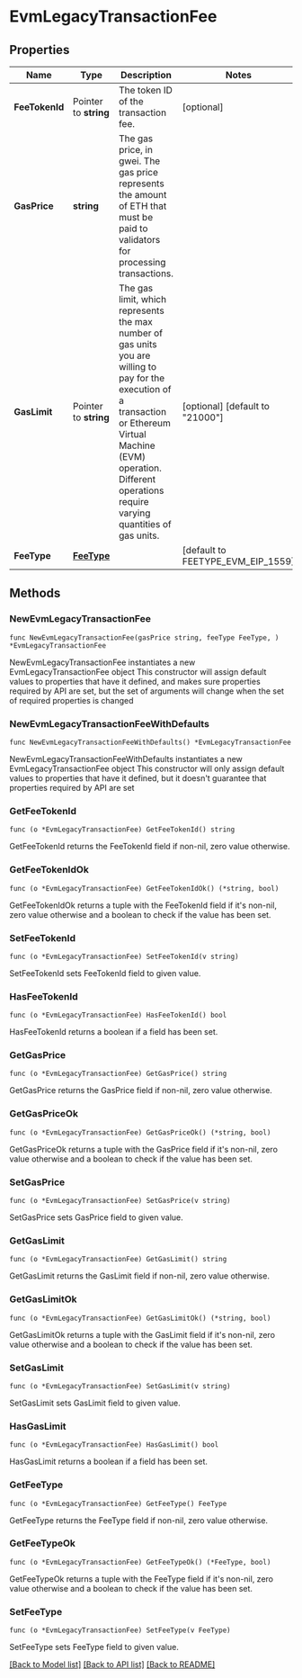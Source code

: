 # EvmLegacyTransactionFee

## Properties

Name | Type | Description | Notes
------------ | ------------- | ------------- | -------------
**FeeTokenId** | Pointer to **string** | The token ID of the transaction fee. | [optional] 
**GasPrice** | **string** | The gas price, in gwei. The gas price represents the amount of ETH that must be paid to validators for processing transactions. | 
**GasLimit** | Pointer to **string** | The gas limit, which represents the max number of gas units you are willing to pay for the execution of a transaction or Ethereum Virtual Machine (EVM) operation. Different operations require varying quantities of gas units. | [optional] [default to "21000"]
**FeeType** | [**FeeType**](FeeType.md) |  | [default to FEETYPE_EVM_EIP_1559]

## Methods

### NewEvmLegacyTransactionFee

`func NewEvmLegacyTransactionFee(gasPrice string, feeType FeeType, ) *EvmLegacyTransactionFee`

NewEvmLegacyTransactionFee instantiates a new EvmLegacyTransactionFee object
This constructor will assign default values to properties that have it defined,
and makes sure properties required by API are set, but the set of arguments
will change when the set of required properties is changed

### NewEvmLegacyTransactionFeeWithDefaults

`func NewEvmLegacyTransactionFeeWithDefaults() *EvmLegacyTransactionFee`

NewEvmLegacyTransactionFeeWithDefaults instantiates a new EvmLegacyTransactionFee object
This constructor will only assign default values to properties that have it defined,
but it doesn't guarantee that properties required by API are set

### GetFeeTokenId

`func (o *EvmLegacyTransactionFee) GetFeeTokenId() string`

GetFeeTokenId returns the FeeTokenId field if non-nil, zero value otherwise.

### GetFeeTokenIdOk

`func (o *EvmLegacyTransactionFee) GetFeeTokenIdOk() (*string, bool)`

GetFeeTokenIdOk returns a tuple with the FeeTokenId field if it's non-nil, zero value otherwise
and a boolean to check if the value has been set.

### SetFeeTokenId

`func (o *EvmLegacyTransactionFee) SetFeeTokenId(v string)`

SetFeeTokenId sets FeeTokenId field to given value.

### HasFeeTokenId

`func (o *EvmLegacyTransactionFee) HasFeeTokenId() bool`

HasFeeTokenId returns a boolean if a field has been set.

### GetGasPrice

`func (o *EvmLegacyTransactionFee) GetGasPrice() string`

GetGasPrice returns the GasPrice field if non-nil, zero value otherwise.

### GetGasPriceOk

`func (o *EvmLegacyTransactionFee) GetGasPriceOk() (*string, bool)`

GetGasPriceOk returns a tuple with the GasPrice field if it's non-nil, zero value otherwise
and a boolean to check if the value has been set.

### SetGasPrice

`func (o *EvmLegacyTransactionFee) SetGasPrice(v string)`

SetGasPrice sets GasPrice field to given value.


### GetGasLimit

`func (o *EvmLegacyTransactionFee) GetGasLimit() string`

GetGasLimit returns the GasLimit field if non-nil, zero value otherwise.

### GetGasLimitOk

`func (o *EvmLegacyTransactionFee) GetGasLimitOk() (*string, bool)`

GetGasLimitOk returns a tuple with the GasLimit field if it's non-nil, zero value otherwise
and a boolean to check if the value has been set.

### SetGasLimit

`func (o *EvmLegacyTransactionFee) SetGasLimit(v string)`

SetGasLimit sets GasLimit field to given value.

### HasGasLimit

`func (o *EvmLegacyTransactionFee) HasGasLimit() bool`

HasGasLimit returns a boolean if a field has been set.

### GetFeeType

`func (o *EvmLegacyTransactionFee) GetFeeType() FeeType`

GetFeeType returns the FeeType field if non-nil, zero value otherwise.

### GetFeeTypeOk

`func (o *EvmLegacyTransactionFee) GetFeeTypeOk() (*FeeType, bool)`

GetFeeTypeOk returns a tuple with the FeeType field if it's non-nil, zero value otherwise
and a boolean to check if the value has been set.

### SetFeeType

`func (o *EvmLegacyTransactionFee) SetFeeType(v FeeType)`

SetFeeType sets FeeType field to given value.



[[Back to Model list]](../README.md#documentation-for-models) [[Back to API list]](../README.md#documentation-for-api-endpoints) [[Back to README]](../README.md)


